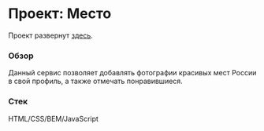 # Проект: Место

Проект развернут [здесь](https://roman178.github.io/mesto/index.html).

### Обзор

Данный сервис позволяет добавлять фотографии красивых мест России в свой профиль, а также отмечать понравившиеся.

### Стек

HTML/CSS/BEM/JavaScript
